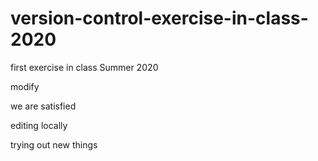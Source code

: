 # version-control-exercise-in-class-2020
first exercise in class Summer 2020


modify


we are satisfied


editing locally

trying out new things
